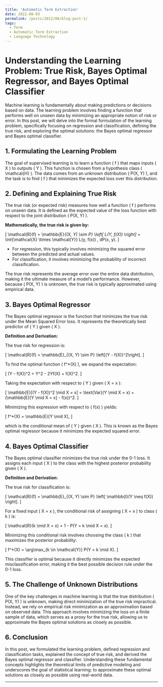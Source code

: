 ```yaml
---
title: 'Automatic Term Extraction'
date: 2022-08-03
permalink: /posts/2012/08/blog-post-1/
tags:
  - Term
  - Automatic Term Extraction
  - Language Technology
---
```



# Understanding the Learning Problem: True Risk, Bayes Optimal Regressor, and Bayes Optimal Classifier

Machine learning is fundamentally about making predictions or decisions based on data. The learning problem involves finding a function that performs well on unseen data by minimizing an appropriate notion of risk or error. In this post, we will delve into the formal formulation of the learning problem, specifically focusing on regression and classification, defining the true risk, and exploring the optimal solutions: the Bayes optimal regressor and Bayes optimal classifier.

## 1. Formulating the Learning Problem

The goal of supervised learning is to learn a function \( f \) that maps inputs \( X \) to outputs \( Y \). This function is chosen from a hypothesis class \( \mathcal{H} \). The data comes from an unknown distribution \( P(X, Y) \), and the task is to find \( f \) that minimizes the expected loss over this distribution.

## 2. Defining and Explaining True Risk

The true risk (or expected risk) measures how well a function \( f \) performs on unseen data. It is defined as the expected value of the loss function with respect to the joint distribution \( P(X, Y) \).

**Mathematically, the true risk is given by:**

\[
\mathcal{R}(f) = \mathbb{E}_{(X, Y) \sim P} \left[ L(Y, f(X)) \right] = \int_{\mathcal{X} \times \mathcal{Y}} L(y, f(x)) \, dP(x, y).
\]

- For regression, this typically involves minimizing the squared error between the predicted and actual values.
- For classification, it involves minimizing the probability of incorrect classification.

The true risk represents the average error over the entire data distribution, making it the ultimate measure of a model’s performance. However, because \( P(X, Y) \) is unknown, the true risk is typically approximated using empirical data.

## 3. Bayes Optimal Regressor

The Bayes optimal regressor is the function that minimizes the true risk under the Mean Squared Error loss. It represents the theoretically best predictor of \( Y \) given \( X \).

**Definition and Derivation:**

The true risk for regression is:

\[
\mathcal{R}(f) = \mathbb{E}_{(X, Y) \sim P} \left[(Y - f(X))^2\right].
\]

To find the optimal function \( f^*(X) \), we expand the expectation:

\[
(Y - f(X))^2 = Y^2 - 2Yf(X) + f(X)^2.
\]

Taking the expectation with respect to \( Y \) given \( X = x \):

\[
\mathbb{E}[(Y - f(X))^2 \mid X = x] = \text{Var}(Y \mid X = x) + (\mathbb{E}[Y \mid X = x] - f(x))^2.
\]

Minimizing this expression with respect to \( f(x) \) yields:

\[
f^*(X) = \mathbb{E}[Y \mid X],
\]

which is the conditional mean of \( Y \) given \( X \). This is known as the Bayes optimal regressor because it minimizes the expected squared error.

## 4. Bayes Optimal Classifier

The Bayes optimal classifier minimizes the true risk under the 0-1 loss. It assigns each input \( X \) to the class with the highest posterior probability given \( X \).

**Definition and Derivation:**

The true risk for classification is:

\[
\mathcal{R}(f) = \mathbb{E}_{(X, Y) \sim P} \left[ \mathbb{I}(Y \neq f(X)) \right].
\]

For a fixed input \( X = x \), the conditional risk of assigning \( X = x \) to class \( k \) is:

\[
\mathcal{R}(k \mid X = x) = 1 - P(Y = k \mid X = x).
\]

Minimizing this conditional risk involves choosing the class \( k \) that maximizes the posterior probability:

\[
f^*(X) = \arg\max_{k \in \mathcal{Y}} P(Y = k \mid X).
\]

This classifier is optimal because it directly minimizes the expected misclassification error, making it the best possible decision rule under the 0-1 loss.

## 5. The Challenge of Unknown Distributions

One of the key challenges in machine learning is that the true distribution \( P(X, Y) \) is unknown, making direct minimization of the true risk impractical. Instead, we rely on empirical risk minimization as an approximation based on observed data. This approach involves minimizing the loss on a finite sample of data, which serves as a proxy for the true risk, allowing us to approximate the Bayes optimal solutions as closely as possible.

## 6. Conclusion

In this post, we formulated the learning problem, defined regression and classification tasks, explained the concept of true risk, and derived the Bayes optimal regressor and classifier. Understanding these fundamental concepts highlights the theoretical limits of predictive modeling and underscores the goal of statistical learning: to approximate these optimal solutions as closely as possible using real-world data.

------
